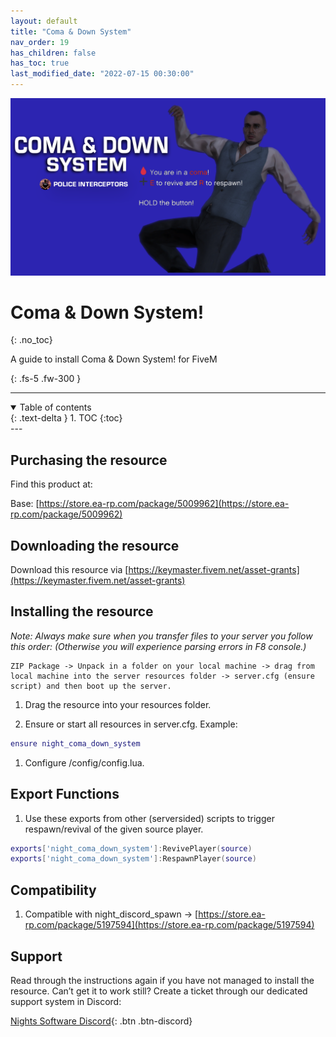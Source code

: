 ```yaml
---
layout: default
title: "Coma & Down System"
nav_order: 19
has_children: false
has_toc: true
last_modified_date: "2022-07-15 00:30:00"
---
```


<img class="cover-img" src="/assets/img/comaAndDownSystem.png" alt="Coma & Down System! Resource" draggable="false">

# Coma & Down System!
{: .no_toc}

A guide to install Coma & Down System! for FiveM

{: .fs-5 .fw-300 }

---
<details open markdown="block">
  <summary>
    Table of contents
  </summary>
  {: .text-delta }
1. TOC
{:toc}
</details>
---

## Purchasing the resource

Find this product at:

Base: [https://store.ea-rp.com/package/5009962](https://store.ea-rp.com/package/5009962)

## Downloading the resource

Download this resource via [https://keymaster.fivem.net/asset-grants](https://keymaster.fivem.net/asset-grants)

## Installing the resource

*Note: Always make sure when you transfer files to your server you follow this order: (Otherwise you will experience parsing errors in F8 console.)*

```
ZIP Package -> Unpack in a folder on your local machine -> drag from local machine into the server resources folder -> server.cfg (ensure script) and then boot up the server.
```

1. Drag the resource into your resources folder.

1. Ensure or start all resources in server.cfg. Example:
```lua
ensure night_coma_down_system
```

1. Configure /config/config.lua.

## Export Functions

1. Use these exports from other (serversided) scripts to trigger respawn/revival of the given source player.

```lua
exports['night_coma_down_system']:RevivePlayer(source)
exports['night_coma_down_system']:RespawnPlayer(source)
```

## Compatibility

1. Compatible with night_discord_spawn -> [https://store.ea-rp.com/package/5197594](https://store.ea-rp.com/package/5197594)

## Support

Read through the instructions again if you have not managed to install the resource. Can’t get it to work still? Create a ticket through our dedicated support system in Discord:

[Nights Software Discord](https://ns.ea-rp.com){: .btn .btn-discord}